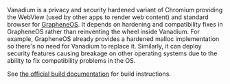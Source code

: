 Vanadium is a privacy and security hardened variant of Chromium providing the WebView (used by
other apps to render web content) and standard browser for [GrapheneOS](https://grapheneos.org).
It depends on hardening and compatibility fixes in GrapheneOS rather than reinventing the wheel
inside Vanadium. For example, GrapheneOS already provides a hardened malloc implementation so
there's no need for Vanadium to replace it. Similarly, it can deploy security features causing
breakage on other operating systems due to the ability to fix compatibility problems in the OS.

See [the official build documentation](https://grapheneos.org/build#browser-and-webview) for build
instructions.
